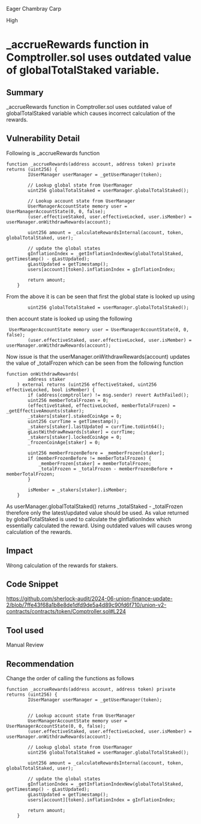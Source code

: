 Eager Chambray Carp

High

# _accrueRewards function in Comptroller.sol uses outdated value of globalTotalStaked variable.

## Summary
_accrueRewards function in Comptroller.sol uses outdated value of globalTotalStaked variable which causes incorrect calculation of the rewards.

## Vulnerability Detail
Following is _accrueRewards function 
```solidity
function _accrueRewards(address account, address token) private returns (uint256) {
        IUserManager userManager = _getUserManager(token);

        // Lookup global state from UserManager
        uint256 globalTotalStaked = userManager.globalTotalStaked();

        // Lookup account state from UserManager
        UserManagerAccountState memory user = UserManagerAccountState(0, 0, false);
        (user.effectiveStaked, user.effectiveLocked, user.isMember) = userManager.onWithdrawRewards(account);

        uint256 amount = _calculateRewardsInternal(account, token, globalTotalStaked, user);

        // update the global states
        gInflationIndex = _getInflationIndexNew(globalTotalStaked, getTimestamp() - gLastUpdated);
        gLastUpdated = getTimestamp();
        users[account][token].inflationIndex = gInflationIndex;

        return amount;
    }
```
From the above it is can be seen that first the global state is looked up using 
```solidity
        uint256 globalTotalStaked = userManager.globalTotalStaked();
```
then account state is looked up using the following 
```solidity
 UserManagerAccountState memory user = UserManagerAccountState(0, 0, false);
        (user.effectiveStaked, user.effectiveLocked, user.isMember) = userManager.onWithdrawRewards(account);
```
Now issue is that the userManager.onWithdrawRewards(account) updates the value of _totalFrozen which can be seen from the following function
```solidity
function onWithdrawRewards(
        address staker
    ) external returns (uint256 effectiveStaked, uint256 effectiveLocked, bool isMember) {
        if (address(comptroller) != msg.sender) revert AuthFailed();
        uint256 memberTotalFrozen = 0;
        (effectiveStaked, effectiveLocked, memberTotalFrozen) = _getEffectiveAmounts(staker);
        _stakers[staker].stakedCoinAge = 0;
        uint256 currTime = getTimestamp();
        _stakers[staker].lastUpdated = currTime.toUint64();
        gLastWithdrawRewards[staker] = currTime;
        _stakers[staker].lockedCoinAge = 0;
        _frozenCoinAge[staker] = 0;

        uint256 memberFrozenBefore = _memberFrozen[staker];
        if (memberFrozenBefore != memberTotalFrozen) {
            _memberFrozen[staker] = memberTotalFrozen;
            _totalFrozen = _totalFrozen - memberFrozenBefore + memberTotalFrozen;
        }

        isMember = _stakers[staker].isMember;
    }
```
As userManager.globalTotalStaked() returns _totalStaked - _totalFrozen therefore only the latest/updated value should be used.
As value returned by globalTotalStaked is used to calculate the gInflationIndex which essentially calculated the reward. Using outdated values will causes wrong calculation of the rewards.



## Impact
Wrong calculation of the rewards for stakers.
## Code Snippet
https://github.com/sherlock-audit/2024-06-union-finance-update-2/blob/7ffe43f68a1b8e8de1dfd9de5a4d89c90fd6f710/union-v2-contracts/contracts/token/Comptroller.sol#L224
## Tool used

Manual Review

## Recommendation
Change the order of calling the functions as follows
```solidity
function _accrueRewards(address account, address token) private returns (uint256) {
        IUserManager userManager = _getUserManager(token);

     
        // Lookup account state from UserManager
        UserManagerAccountState memory user = UserManagerAccountState(0, 0, false);
        (user.effectiveStaked, user.effectiveLocked, user.isMember) = userManager.onWithdrawRewards(account);
        
        // Lookup global state from UserManager
        uint256 globalTotalStaked = userManager.globalTotalStaked();

        uint256 amount = _calculateRewardsInternal(account, token, globalTotalStaked, user);

        // update the global states
        gInflationIndex = _getInflationIndexNew(globalTotalStaked, getTimestamp() - gLastUpdated);
        gLastUpdated = getTimestamp();
        users[account][token].inflationIndex = gInflationIndex;

        return amount;
    }
```
